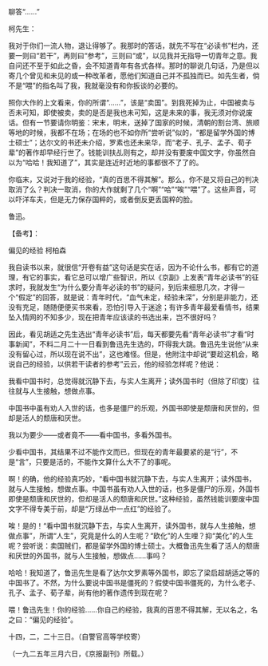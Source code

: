 聊答“……”

  

柯先生：

我对于你们一流人物，退让得够了。我那时的答话，就先不写在“必读书”栏内，还要一则曰“若干”，再则曰“参考”，三则曰“或”，以见我并无指导一切青年之意。我自问还不至于如此之昏，会不知道青年有各式各样。那时的聊说几句话，乃是但以寄几个曾见和未见的或一种改革者，愿他们知道自己并不孤独而已。如先生者，倘不是“喂”的指名叫了我，我就毫没有和你扳谈的必要的。

照你大作的上文看来，你的所谓“……”，该是“卖国”。到我死掉为止，中国被卖与否未可知，即使被卖，卖的是否是我也未可知，这是未来的事，我无须对你说废话。但有一节要请你明鉴：宋末，明末，送掉了国家的时候，清朝的割台湾、旅顺等地的时候，我都不在场；在场的也不如你所“尝听说”似的，“都是留学外国的博士硕士”；达尔文的书还未介绍，罗素也还未来华，而“老子、孔子、孟子、荀子辈”的著作却早经行世了。钱能训扶乩则有之，却并没有要废中国文字，你虽然自以为“哈哈！我知道了”，其实是连近时近地的事都很不了了的。

你临末，又说对于我的经验，“真的百思不得其解”。那么，你不是又将自己的判决取消了么？判决一取消，你的大作就剩了几个“啊”“哈”“唉”“喂”了。这些声音，可以吓洋车夫，但是无力保存国粹的，或者倒反更丢国粹的脸。

  

鲁迅。

  

  

【备考】：

  

偏见的经验 柯柏森　　

  

  

我自读书以来，就很信“开卷有益”这句话是实在话，因为不论什么书，都有它的道理，有它的事实，看它总可以增广些智识，所以《京副》上发表“青年必读书”的征求时，我就发生“为什么要分青年必读的书”的疑问，到后来细思几次，才得一个“假定”的回答，就是说：青年时代，“血气未定，经验未深”，分别是非能力，还没有充足，随随便便买书来看，恐怕引导入于迷途；有许多青年最爱看情书，结果坠入情网的不知多少，现在把青年应该读的书选出来，岂不很好吗？

因此，看见胡适之先生选出“青年必读书”后，每天都要先看“青年必读书”才看“时事新闻”，不料二月二十一日看到鲁迅先生选的，吓得我大跳。鲁迅先生说他“从来没有留心过，所以现在说不出”，这也难怪。但是，他附注中却说“要趁这机会，略说自己的经验，以供若干读者的参考”云云，他的经验怎样呢？他说：

  

我看中国书时，总觉得就沉静下去，与实人生离开；读外国书时（但除了印度）往往就与人生接触，想做点事。

中国书中虽有劝人入世的话，也多是僵尸的乐观，外国书即使是颓唐和厌世的，但却是活人的颓唐和厌世。

我以为要少——或者竟不——看中国书，多看外国书。

少看中国书，其结果不过不能作文而已，但现在的青年最要紧的是“行”，不是“言”，只要是活的，不能作文算什么大不了的事呢。

  

啊！的确，他的经验真巧妙，“看中国书就沉静下去，与实人生离开；读外国书，就与人生接触，想做点事。中国书虽有劝人入世的话，也多是僵尸的乐观，外国书即使是颓唐和厌世的，但却是活人的颓唐和厌世。”这种经验，虽然钱能训要废中国文字不得专美于前，却是“万绿丛中一点红”的经验了。

唉！是的！“看中国书就沉静下去，与实人生离开，读外国书，就与人生接触，想做点事”，所谓“人生”，究竟是什么的人生呢？“欧化”的人生哩？抑“美化”的人生呢？尝听说：卖国贼们，都是留学外国的博士硕士。大概鲁迅先生看了活人的颓唐和厌世的外国书，就与人生接触，想做点……事吗？

哈哈！我知道了，鲁迅先生是看了达尔文罗素等外国书，即忘了梁启超胡适之等的中国书了。不然，为什么要说中国书是僵死的？假使中国书僵死的，为什么老子、孔子、孟子、荀子辈，尚有他的著作遗传到现在呢？

喂！鲁迅先生！你的经验……你自己的经验，我真的百思不得其解，无以名之，名之曰：“偏见的经验”。

十四，二，二十三日。（自警官高等学校寄）

  

（一九二五年三月六日，《京报副刊》所载。）
